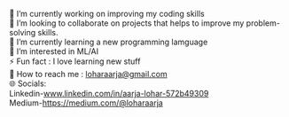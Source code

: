 🔭 I’m currently working on improving my coding skills
<br>
👯 I’m looking to collaborate on projects that helps to improve my problem-solving skills.
<br>
🌱 I’m currently learning a new programming lamguage
<br>
🧠 I’m interested in ML/AI
<br>
⚡ Fun fact : I love learning new stuff
<br>
📧 How to reach me : loharaarja@gmail.com
<br>
🌐 Socials:
<br>
Linkedin-www.linkedin.com/in/aarja-lohar-572b49309
<br>
Medium-https://medium.com/@loharaarja
